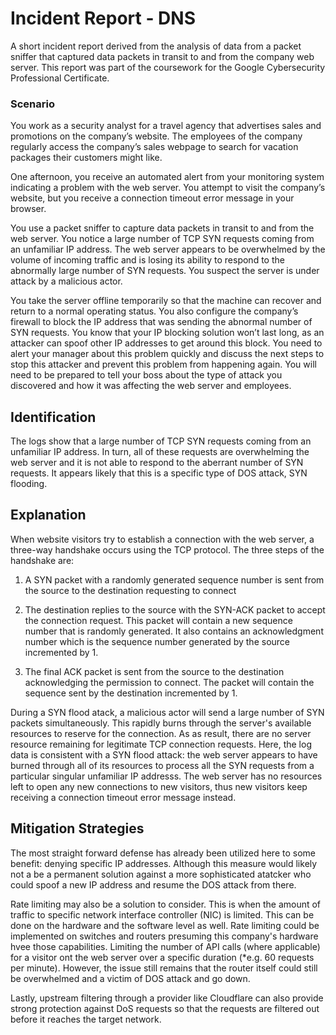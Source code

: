 # Incident Report - DNS

A short incident report derived from the analysis of data from a packet sniffer that captured data packets in transit to and from the company web server. This report was part of the coursework for the Google Cybersecurity Professional Certificate.

### Scenario

You work as a security analyst for a travel agency that advertises sales and promotions on the company’s website. The employees of the company regularly access the company’s sales webpage to search for vacation packages their customers might like. 

One afternoon, you receive an automated alert from your monitoring system indicating a problem with the web server. You attempt to visit the company’s website, but you receive a connection timeout error message in your browser.

You use a packet sniffer to capture data packets in transit to and from the web server. You notice a large number of TCP SYN requests coming from an unfamiliar IP address. The web server appears to be overwhelmed by the volume of incoming traffic and is losing its ability to respond to the abnormally large number of SYN requests. You suspect the server is under attack by a malicious actor. 

You take the server offline temporarily so that the machine can recover and return to a normal operating status. You also configure the company’s firewall to block the IP address that was sending the abnormal number of SYN requests. You know that your IP blocking solution won’t last long, as an attacker can spoof other IP addresses to get around this block. You need to alert your manager about this problem quickly and discuss the next steps to stop this attacker and prevent this problem from happening again. You will need to be prepared to tell your boss about the type of attack you discovered and how it was affecting the web server and employees.

## Identification
The logs show that a large number of TCP SYN requests coming from an unfamiliar IP address. In turn, all of these requests are overwhelming the web server and it is not able to respond to the aberrant number of SYN requests. It appears likely that this is a specific type of DOS attack, SYN flooding.

## Explanation

When website visitors try to establish a connection with the web server, a three-way handshake occurs using the TCP protocol. The three steps of the handshake are:
1. A SYN packet with a randomly generated sequence number is sent from the source to the destination requesting to connect 

2.  The destination replies to the source with the SYN-ACK packet to accept the connection request. This packet will contain a new sequence number that is randomly generated. It also contains an acknowledgment number which is the sequence number generated by the source incremented by 1.

3. The final ACK packet is sent from the source to the destination acknowledging the permission to connect. The packet will contain the sequence sent by the destination incremented by 1.

During a SYN flood atack, a malicious actor will send a large number of SYN packets simultaneously. This rapidly burns through the server's available resources  to reserve for the connection. As as result, there are no server resource remaining for legitimate TCP connection requests. Here, the log data is consistent with a SYN flood attack: the web server appears to have burned through all of its resources to process all the SYN requests from a particular singular unfamiliar IP addresss. The web server has no resources left to open any new connections to new visitors, thus new visitors keep receiving a connection timeout error message instead.

## Mitigation Strategies

The most straight forward defense has already been utilized here to some benefit: denying specific IP addresses. Although this measure would likely not a be a permanent solution against a more sophisticated atatcker who could spoof a new IP address and resume the DOS attack from there.

Rate limiting may also be a solution to consider. This is when the amount of traffic to specific network interface controller (NIC) is limited. This can be done on the hardware and the software level as well. Rate limiting could be implemented on switches and routers presuming this company's hardware hvee those capabilities. Limiting the number of API calls (where applicable) for a visitor ont the web server over a specific duration (*e.g. 60 requests per minute). However, the issue still remains that the router itself could still be overwhelmed and a victim of DOS attack and go down.

Lastly, upstream filtering through a provider like Cloudflare can also provide strong protection against DoS requests so that the requests are filtered out before it reaches the target network.
